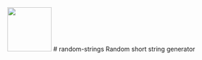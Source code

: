 <img src="https://github.com/victoroalvarez/random-strings-python/blob/master/dice-151867_640.png" width="100">
# random-strings
Random short string generator
